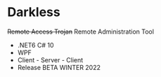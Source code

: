 # Darkless
~~Remote Access Trojan~~ Remote Administration Tool
- .NET6 C# 10
- WPF
- Client - Server - Client
- Release BETA WINTER 2022
